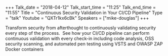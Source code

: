 +++
Talk_date = "2018-04-12"
Talk_start_time = "11:25"
Talk_end_time = "11:55"
Title = "Continuous Security Validation in Your CI/CD Pipeline"
Type = "talk"
Youtube = "QXTr1kx6cBk"
Speakers = ["mike-douglas"]
+++

Transform security from afterthought to continuously validating security every step of the process.  See how your CI/CD pipeline can perform continuous validation with every check-in including code analysis, OSS security scanning, and automated pen testing using VSTS and OWASP ZAP Docker containers
